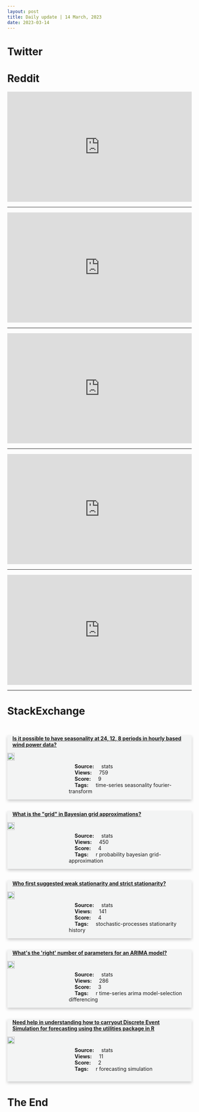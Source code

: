 ```yaml
---
layout: post
title: Daily update | 14 March, 2023
date: 2023-03-14
---
```


<script async src="https://platform.twitter.com/widgets.js" charset="utf-8"></script>


<script src='https://storage.ko-fi.com/cdn/scripts/overlay-widget.js'></script>
<script>
  kofiWidgetOverlay.draw('themldojo', {
    'type': 'floating-chat',
    'floating-chat.donateButton.text': 'Support me',
    'floating-chat.donateButton.background-color': '#f45d22',
    'floating-chat.donateButton.text-color': '#fff'
  });
</script>

# Twitter 

<blockquote class="twitter-tweet"><a href="https://twitter.com/sakitechonline/status/1635152700529840128"></a></blockquote>

<blockquote class="twitter-tweet"><a href="https://twitter.com/svpino/status/1635249353387548672"></a></blockquote>

<blockquote class="twitter-tweet"><a href="https://twitter.com/CIA/status/1635287094645096455"></a></blockquote>

<blockquote class="twitter-tweet"><a href="https://twitter.com/ankitatIIMA/status/1635246659717459969"></a></blockquote>

<blockquote class="twitter-tweet"><a href="https://twitter.com/abacusai/status/1635294680228433922"></a></blockquote>

<blockquote class="twitter-tweet"><a href="https://twitter.com/karpathy/status/1635313504684224512"></a></blockquote>

<blockquote class="twitter-tweet"><a href="https://twitter.com/ylecun/status/1635241946330578944"></a></blockquote>

<blockquote class="twitter-tweet"><a href="https://twitter.com/ylecun/status/1635391938118680576"></a></blockquote>

<blockquote class="twitter-tweet"><a href="https://twitter.com/stanfordnlp/status/1635329674439168000"></a></blockquote>

<blockquote class="twitter-tweet"><a href="https://twitter.com/stanfordnlp/status/1635280055617343489"></a></blockquote>

# Reddit 

<iframe id="reddit-embed" src="https://www.redditmedia.com/r/MachineLearning/comments/11pzoa2/r_universal_instance_perception_as_object?ref_source=embed&amp;ref=share&amp;embed=true" sandbox="allow-scripts allow-same-origin allow-popups" style="border: none;" height="300" width="100%" scrolling="yes"></iframe>
<hr style="width:100%;text-align:left;margin-left:0">
<iframe id="reddit-embed" src="https://www.redditmedia.com/r/MachineLearning/comments/11qfcwb/r_stanfordalpaca_7b_model_an_instruction_tuned?ref_source=embed&amp;ref=share&amp;embed=true" sandbox="allow-scripts allow-same-origin allow-popups" style="border: none;" height="300" width="100%" scrolling="yes"></iframe>
<hr style="width:100%;text-align:left;margin-left:0">
<iframe id="reddit-embed" src="https://www.redditmedia.com/r/datascience/comments/11q1hz2/lost_it_all_in_a_sec?ref_source=embed&amp;ref=share&amp;embed=true" sandbox="allow-scripts allow-same-origin allow-popups" style="border: none;" height="300" width="100%" scrolling="yes"></iframe>
<hr style="width:100%;text-align:left;margin-left:0">
<iframe id="reddit-embed" src="https://www.redditmedia.com/r/MachineLearning/comments/11q9pqj/d_icml_2023_paper_reviews?ref_source=embed&amp;ref=share&amp;embed=true" sandbox="allow-scripts allow-same-origin allow-popups" style="border: none;" height="300" width="100%" scrolling="yes"></iframe>
<hr style="width:100%;text-align:left;margin-left:0">
<iframe id="reddit-embed" src="https://www.redditmedia.com/r/dataengineering/comments/11q6ouz/ideal_data_stack_architecture_whats_your_view?ref_source=embed&amp;ref=share&amp;embed=true" sandbox="allow-scripts allow-same-origin allow-popups" style="border: none;" height="300" width="100%" scrolling="yes"></iframe>
<hr style="width:100%;text-align:left;margin-left:0">

<style>
.card {
box-shadow: 0 4px 8px 0 rgba(0,0,0,0.2);
transition: 0.3s;
width: 100%;
background-color: #F3F4F4;
}
p{
    margin-left:  3em;
    padding-top: 1em;
}
.part2{
    display: grid;
    grid-template-columns: 1fr 3fr;
}
h4{
    margin: 1em;
}

.card:hover {
box-shadow: 0 8px 16px 0 rgba(0,0,0,0.2);
}
b {
padding: 2px 16px;
}
</style>
  
# StackExchange 


  <br>
  <div class="card">
  <h4><a href='https://stats.stackexchange.com/questions/609234/is-it-possible-to-have-seasonality-at-24-12-8-periods-in-hourly-based-wind-pow'>Is it possible to have seasonality at 24, 12, 8 periods in hourly based wind power data?</a></h4> 
  <div class="part2">
      <img src="https://cdn.sstatic.net/Sites/stats/Img/apple-touch-icon@2.png?v=344f57aa10cc" alt="Img missing!" style="width:40%">
      <p><b>Source:</b> stats<br><b>Views:</b> 759<br><b>Score:</b> 9<br><b>Tags:</b> <span class="badge badge-dark">time-series</span> <span class="badge badge-dark">seasonality</span> <span class="badge badge-dark">fourier-transform</span></p> 
  </div>
  </div>
      
  <br>
  <div class="card">
  <h4><a href='https://stats.stackexchange.com/questions/609238/what-is-the-grid-in-bayesian-grid-approximations'>What is the &quot;grid&quot; in Bayesian grid approximations?</a></h4> 
  <div class="part2">
      <img src="https://cdn.sstatic.net/Sites/stats/Img/apple-touch-icon@2.png?v=344f57aa10cc" alt="Img missing!" style="width:40%">
      <p><b>Source:</b> stats<br><b>Views:</b> 450<br><b>Score:</b> 4<br><b>Tags:</b> <span class="badge badge-dark">r</span> <span class="badge badge-dark">probability</span> <span class="badge badge-dark">bayesian</span> <span class="badge badge-dark">grid-approximation</span></p> 
  </div>
  </div>
      
  <br>
  <div class="card">
  <h4><a href='https://stats.stackexchange.com/questions/609275/who-first-suggested-weak-stationarity-and-strict-stationarity'>Who first suggested weak stationarity and strict stationarity?</a></h4> 
  <div class="part2">
      <img src="https://cdn.sstatic.net/Sites/stats/Img/apple-touch-icon@2.png?v=344f57aa10cc" alt="Img missing!" style="width:40%">
      <p><b>Source:</b> stats<br><b>Views:</b> 141<br><b>Score:</b> 4<br><b>Tags:</b> <span class="badge badge-dark">stochastic-processes</span> <span class="badge badge-dark">stationarity</span> <span class="badge badge-dark">history</span></p> 
  </div>
  </div>
      
  <br>
  <div class="card">
  <h4><a href='https://stats.stackexchange.com/questions/609241/whats-the-right-number-of-parameters-for-an-arima-model'>What&#39;s the &#39;right&#39; number of parameters for an ARIMA model?</a></h4> 
  <div class="part2">
      <img src="https://cdn.sstatic.net/Sites/stats/Img/apple-touch-icon@2.png?v=344f57aa10cc" alt="Img missing!" style="width:40%">
      <p><b>Source:</b> stats<br><b>Views:</b> 286<br><b>Score:</b> 3<br><b>Tags:</b> <span class="badge badge-dark">r</span> <span class="badge badge-dark">time-series</span> <span class="badge badge-dark">arima</span> <span class="badge badge-dark">model-selection</span> <span class="badge badge-dark">differencing</span></p> 
  </div>
  </div>
      
  <br>
  <div class="card">
  <h4><a href='https://stats.stackexchange.com/questions/609255/need-help-in-understanding-how-to-carryout-discrete-event-simulation-for-forecas'>Need help in understanding how to carryout Discrete Event Simulation for forecasting using the utilities package in R</a></h4> 
  <div class="part2">
      <img src="https://cdn.sstatic.net/Sites/stats/Img/apple-touch-icon@2.png?v=344f57aa10cc" alt="Img missing!" style="width:40%">
      <p><b>Source:</b> stats<br><b>Views:</b> 11<br><b>Score:</b> 2<br><b>Tags:</b> <span class="badge badge-dark">r</span> <span class="badge badge-dark">forecasting</span> <span class="badge badge-dark">simulation</span></p> 
  </div>
  </div>
      
# The End